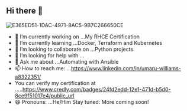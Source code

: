 ## Hi there 👋
![E365ED51-1DAC-4971-8AC5-9B7C266650CE](https://github.com/user-attachments/assets/3c4636e1-8ba5-4af4-a284-9de42fac87cf)
- 🔭 I’m currently working on ...My RHCE Certification
- 🌱 I’m currently learning ...Docker, Terraform and Kubernetes
- 👯 I’m looking to collaborate on ...Python projects
- 🤔 I’m looking for help with ...
- 💬 Ask me about ...Automating with Ansible
- 📫 How to reach me: ...https://www.linkedin.com/in/umaru-williams-a8322351/
- You can verify my certification at .....https://www.credly.com/badges/24fd2edd-12e1-471d-b5d0-8ce9f51017e4/public_url
- 😄 Pronouns: ...He/Him
Stay tuned: More coming soon!
<!--
**Will8404/Will8404** is a ✨ _special_ ✨ repository because its `README.md` (this file) appears on your GitHub profile.
